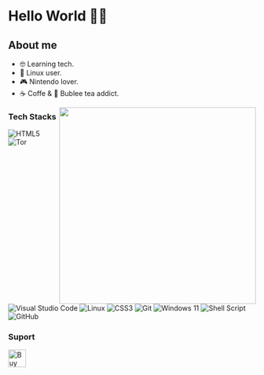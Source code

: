 # Hello World 👋🏻

<!--
<img src="Encabezado.gif" width="328px" height="auto" alt="Gif encabezado">
-->

## About me
* 🤓 Learning tech.
* 🐧 Linux user.
* 🎮 Nintendo lover.
* ☕ Coffe & 🧋 Bublee tea addict.

<img align="right" width="400" src="https://github-readme-stats.vercel.app/api/top-langs/?username=N0EV&layout=compact&theme=nightowl&hide_border=false"/>
<!--
# Mas stats

< Copy-paste in your Readme.md file>

<a href="https://next.ossinsight.io/widgets/official/compose-user-dashboard-stats?user_id=131699900" target="_blank" style="display: block" align="center">
  <picture>
    <source media="(prefers-color-scheme: dark)" srcset="https://next.ossinsight.io/widgets/official/compose-user-dashboard-stats/thumbnail.png?user_id=131699900&image_size=auto&color_scheme=dark" width="771" height="auto">
    <img alt="Dashboard stats of @N0EV" src="https://next.ossinsight.io/widgets/official/compose-user-dashboard-stats/thumbnail.png?user_id=131699900&image_size=auto&color_scheme=light" width="771" height="auto">
  </picture>
</a>

<Made with [OSS Insight](https://ossinsight.io/) >
-->
<!--
![Top Langs](https://github-readme-stats.vercel.app/api/top-langs/?username=N0EV&layout=compact&theme=nightowl&hide_border=false)
![](https://github-readme-stats.vercel.app/api?username=N0EV&theme=nightowl&hide_border=true&include_all_commits=false&count_private=false)
-->

### Tech Stacks

![HTML5](https://img.shields.io/badge/html5-%23E34F26.svg?style=for-the-badge&logo=html5&logoColor=white) ![Tor](https://img.shields.io/badge/Tor-7D4698?style=for-the-badge&logo=Tor-Browser&logoColor=white) ![Visual Studio Code](https://img.shields.io/badge/Visual%20Studio%20Code-0078d7.svg?style=for-the-badge&logo=visual-studio-code&logoColor=white) ![Linux](https://img.shields.io/badge/Linux-FCC624?style=for-the-badge&logo=linux&logoColor=black) ![CSS3](https://img.shields.io/badge/css3-%231572B6.svg?style=for-the-badge&logo=css3&logoColor=white) ![Git](https://img.shields.io/badge/git-%23F05033.svg?style=for-the-badge&logo=git&logoColor=white) ![Windows 11](https://img.shields.io/badge/Windows%2011-%230079d5.svg?style=for-the-badge&logo=Windows%2011&logoColor=white) ![Shell Script](https://img.shields.io/badge/shell_script-%23121011.svg?style=for-the-badge&logo=gnu-bash&logoColor=white) ![GitHub](https://img.shields.io/badge/github-%23121011.svg?style=for-the-badge&logo=github&logoColor=white)

<!--
# Future stacks
![MySQL](https://img.shields.io/badge/mysql-4479A1.svg?style=for-the-badge&logo=mysql&logoColor=white)

-->
<!--
## Stats
![](https://github-readme-stats.vercel.app/api?username=N0EV&theme=nightowl&hide_border=true&include_all_commits=false&count_private=false)
![](https://github-readme-stats.vercel.app/api/top-langs/?username=N0EV&theme=nightowl&hide_border=true&include_all_commits=false&count_private=false&layout=compact)
-->

### Suport
<a href='https://ko-fi.com/A0A3Z8V1G' target='_blank'><img height='36' style='border:0px;height:36px;' src='https://storage.ko-fi.com/cdn/kofi1.png?v=3' border='0' alt='Buy Me a Coffee at ko-fi.com' /></a>
<br>

<!--
###### Views
[![](https://visitcount.itsvg.in/api?id=N0EV&icon=0&color=1)](https://visitcount.itsvg.in)
-->

<!--
## Hi there 👋

**N0EV/N0EV** is a ✨ _special_ ✨ repository because its `README.md` (this file) appears on your GitHub profile.

Here are some ideas to get you started:

- 🔭 I’m currently working on ...
- 🌱 I’m currently learning ...
- 👯 I’m looking to collaborate on ...
- 🤔 I’m looking for help with ...
- 💬 Ask me about ...
- 📫 How to reach me: ...
- 😄 Pronouns: ...
- ⚡ Fun fact: ...
-->
